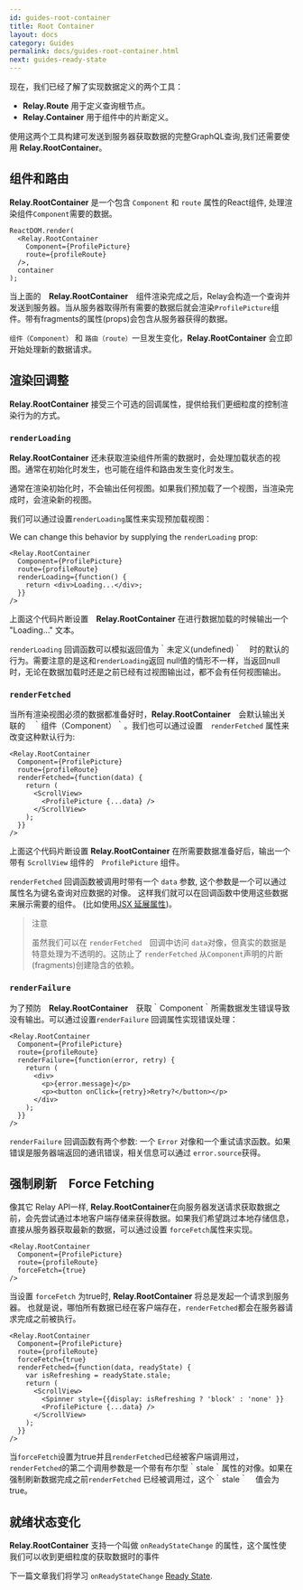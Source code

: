 ```yaml
---
id: guides-root-container
title: Root Container
layout: docs
category: Guides
permalink: docs/guides-root-container.html
next: guides-ready-state
---
```


现在，我们已经了解了实现数据定义的两个工具：

 - **Relay.Route** 用于定义查询根节点。
 - **Relay.Container** 用于组件中的片断定义。

使用这两个工具构建可发送到服务器获取数据的完整GraphQL查询,我们还需要使用 **Relay.RootContainer**。

## 组件和路由

**Relay.RootContainer** 是一个包含 `Component` 和 `route` 属性的React组件, 处理渲染组件`Component`需要的数据。

```
ReactDOM.render(
  <Relay.RootContainer
    Component={ProfilePicture}
    route={profileRoute}
  />,
  container
);
```

当上面的　**Relay.RootContainer**　组件渲染完成之后，Relay会构造一个查询并发送到服务器。当从服务器取得所有需要的数据后就会渲染`ProfilePicture`组件。带有fragments的属性(props)会包含从服务器获得的数据。

`组件（Component）` 和 `路由（route）`一旦发生变化，**Relay.RootContainer** 会立即开始处理新的数据请求。

## 渲染回调整

**Relay.RootContainer** 接受三个可选的回调属性，提供给我们更细粒度的控制渲染行为的方式。

### `renderLoading`

**Relay.RootContainer** 还未获取渲染组件所需的数据时，会处理加载状态的视图。通常在初始化时发生，也可能在组件和路由发生变化时发生。

通常在渲染初始化时，不会输出任何视图。如果我们预加载了一个视图，当渲染完成时，会渲染新的视图。

我们可以通过设置`renderLoading`属性来实现预加载视图：

We can change this behavior by supplying the `renderLoading` prop:

```{4-6}
<Relay.RootContainer
  Component={ProfilePicture}
  route={profileRoute}
  renderLoading={function() {
    return <div>Loading...</div>;
  }}
/>
```
上面这个代码片断设置　**Relay.RootContainer** 在进行数据加载的时候输出一个 "Loading..." 文本。

`renderLoading` 回调函数可以模拟返回值为｀未定义(undefined)｀　时的默认的行为。需要注意的是这和`renderLoading`返回 null值的情形不一样，当返回null时，无论在数据加载时还是之前已经有过视图输出过，都不会有任何视图输出。

### `renderFetched`

当所有渲染视图必须的数据都准备好时，**Relay.RootContainer**　会默认输出关联的　｀组件（Component）｀。我们也可以通过设置　`renderFetched` 属性来改变这种默认行为:

```{4-10}
<Relay.RootContainer
  Component={ProfilePicture}
  route={profileRoute}
  renderFetched={function(data) {
    return (
      <ScrollView>
        <ProfilePicture {...data} />
      </ScrollView>
    );
  }}
/>
```

上面这个代码片断设置 **Relay.RootContainer** 在所需要数据准备好后，输出一个带有 `ScrollView` 组件的　`ProfilePicture` 组件。

`renderFetched` 回调函数被调用时带有一个 `data` 参数, 这个参数是一个可以通过属性名为键名查询对应数据的对像。 这样我们就可以在回调函数中使用这些数据来展示需要的组件。 (比如使用[JSX 延展属性](https://facebook.github.io/react/docs/jsx-spread.html))。

> 注意
>
> 虽然我们可以在 `renderFetched`　回调中访问 `data`对像，但真实的数据是特意处理为不透明的。这防止了 `renderFetched` 从`Component`声明的片断(fragments)创建隐含的依赖。

### `renderFailure`

为了预防　**Relay.RootContainer**　获取｀Component｀所需数据发生错误导致没有输出。可以通过设置`renderFailure` 回调属性实现错误处理：

```{4-11}
<Relay.RootContainer
  Component={ProfilePicture}
  route={profileRoute}
  renderFailure={function(error, retry) {
    return (
      <div>
        <p>{error.message}</p>
        <p><button onClick={retry}>Retry?</button></p>
      </div>
    );
  }}
/>
```

`renderFailure` 回调函数有两个参数: 一个 `Error` 对像和一个重试请求函数。如果错误是服务器端返回的通讯错误，相关信息可以通过 `error.source`获得。

## 强制刷新　Force Fetching

像其它 Relay API一样, **Relay.RootContainer**在向服务器发送请求获取数据之前，会先尝试通过本地客户端存储来获得数据。如果我们希望跳过本地存储信息，直接从服务器获取最新的数据，可以通过设置 `forceFetch`属性来实现。

```{4}
<Relay.RootContainer
  Component={ProfilePicture}
  route={profileRoute}
  forceFetch={true}
/>
```

当设置 `forceFetch` 为true时, **Relay.RootContainer** 将总是发起一个请求到服务器。 也就是说，哪怕所有数据已经在客户端存在，`renderFetched`都会在服务器请求完成之前被执行。

```{5-6,9}
<Relay.RootContainer
  Component={ProfilePicture}
  route={profileRoute}
  forceFetch={true}
  renderFetched={function(data, readyState) {
    var isRefreshing = readyState.stale;
    return (
      <ScrollView>
        <Spinner style={{display: isRefreshing ? 'block' : 'none' }}
        <ProfilePicture {...data} />
      </ScrollView>
    );
  }}
/>
```

当`forceFetch`设置为true并且`renderFetched`已经被客户端调用过，`renderFetched`的第二个调用参数是一个带有布尔型｀stale｀属性的对像。如果在强制刷新数据完成之前`renderFetched` 已经被调用过，这个｀stale｀　值会为true。

## 就绪状态变化

**Relay.RootContainer** 支持一个叫做 `onReadyStateChange` 的属性，这个属性使我们可以收到更细粒度的获取数据时的事件

下一篇文章我们将学习 `onReadyStateChange` [Ready State](guides-ready-state.html).
